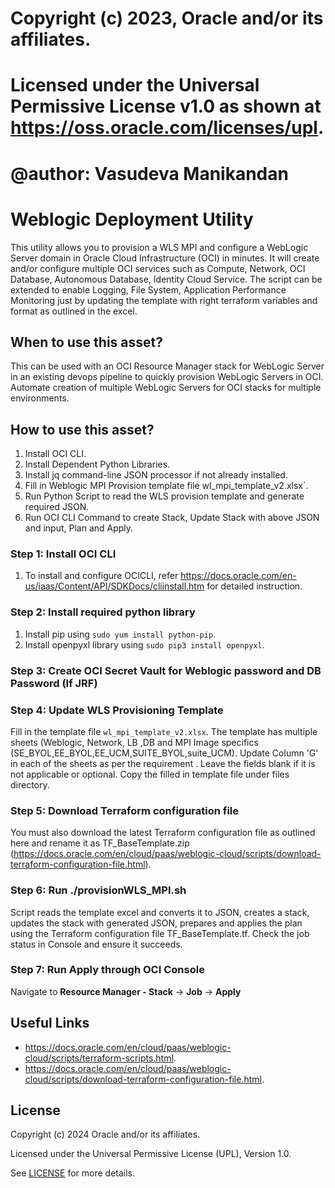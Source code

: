 # Copyright (c) 2023, Oracle and/or its affiliates.
# Licensed under the Universal Permissive License v1.0 as shown at https://oss.oracle.com/licenses/upl.
# @author: Vasudeva Manikandan

# Weblogic Deployment Utility

This utility allows you to provision a WLS MPI and configure a WebLogic Server domain in Oracle Cloud Infrastructure (OCI) in minutes. It will create and/or configure multiple OCI services such as Compute, Network, OCI Database, Autonomous Database, Identity Cloud Service. The script can be extended to enable Logging, File System, Application Performance Monitoring just by updating the template with right terraform variables and format as outlined in the excel.

## When to use this asset?

This can be used with an OCI Resource Manager stack for WebLogic Server in an existing devops pipeline to quickly provision WebLogic Servers in OCI.
Automate creation of multiple WebLogic Servers for OCI stacks for multiple environments.

## How to use this asset?

1) Install OCI CLI.
2) Install Dependent Python Libraries.
3) Install jq command-line JSON processor if not already installed.
3) Fill in Weblogic MPI Provision template file wl_mpi_template_v2.xlsx`.
4) Run Python Script to read the WLS provision template and generate required JSON.
5) Run OCI CLI Command to create Stack, Update Stack with above JSON and input, Plan and Apply.

### Step 1: Install OCI CLI

1) To install and configure OCICLI, refer https://docs.oracle.com/en-us/iaas/Content/API/SDKDocs/cliinstall.htm for detailed instruction.


### Step 2: Install required python library

1) Install pip using  `sudo yum install python-pip`.
2) Install openpyxl library using `sudo pip3 install openpyxl`.

### Step 3: Create OCI Secret Vault for Weblogic password and DB Password (If JRF)

### Step 4: Update WLS Provisioning Template

Fill in the template file `wl_mpi_template_v2.xlsx`. The template has multiple sheets (Weblogic, Network, LB ,DB and MPI Image specifics (SE_BYOL,EE_BYOL,EE_UCM,SUITE_BYOL,suite_UCM). Update Column 'G' in each of the sheets as per the requirement . Leave the fields blank if it is not applicable or optional. Copy the filled in template file under files directory.

### Step 5: Download Terraform configuration file

You must also download the latest Terraform configuration file as outlined here and rename it as TF_BaseTemplate.zip (https://docs.oracle.com/en/cloud/paas/weblogic-cloud/scripts/download-terraform-configuration-file.html).

### Step 6: Run ./provisionWLS_MPI.sh

Script reads the template excel and converts it to JSON, creates a stack, updates the stack with generated JSON, prepares and applies the plan using the Terraform configuration file TF_BaseTemplate.tf. Check the job status in Console and ensure it succeeds.

### Step 7: Run Apply through OCI Console

Navigate to **Resource Manager - Stack** -> **Job** -> **Apply**

## Useful Links

- https://docs.oracle.com/en/cloud/paas/weblogic-cloud/scripts/terraform-scripts.html.
- https://docs.oracle.com/en/cloud/paas/weblogic-cloud/scripts/download-terraform-configuration-file.html.

## License 

Copyright (c) 2024 Oracle and/or its affiliates.

Licensed under the Universal Permissive License (UPL), Version 1.0.

See [LICENSE](LICENSE) for more details.